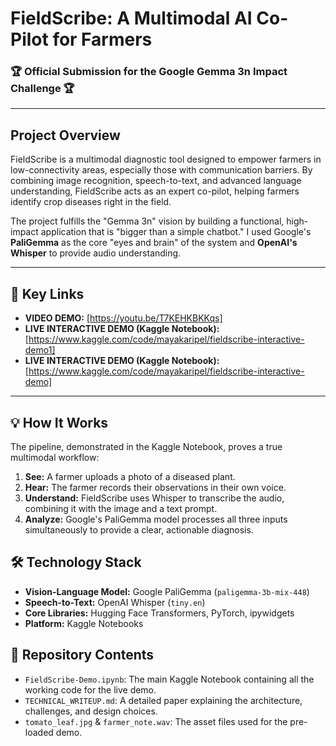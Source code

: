 # FieldScribe: A Multimodal AI Co-Pilot for Farmers

### 🏆 Official Submission for the Google Gemma 3n Impact Challenge 🏆

---

## Project Overview

FieldScribe is a multimodal diagnostic tool designed to empower farmers in low-connectivity areas, especially those with communication barriers. By combining image recognition, speech-to-text, and advanced language understanding, FieldScribe acts as an expert co-pilot, helping farmers identify crop diseases right in the field.

The project fulfills the "Gemma 3n" vision by building a functional, high-impact application that is "bigger than a simple chatbot." I used Google's **PaliGemma** as the core "eyes and brain" of the system and **OpenAI's Whisper** to provide audio understanding.

---

## 🚀 Key Links

*   **VIDEO DEMO:** [https://youtu.be/T7KEHKBKKqs]
*   **LIVE INTERACTIVE DEMO (Kaggle Notebook):** [https://www.kaggle.com/code/mayakaripel/fieldscribe-interactive-demo1]
*   **LIVE INTERACTIVE DEMO (Kaggle Notebook):** [https://www.kaggle.com/code/mayakaripel/fieldscribe-interactive-demo]

---

## 💡 How It Works

The pipeline, demonstrated in the Kaggle Notebook, proves a true multimodal workflow:
1.  **See:** A farmer uploads a photo of a diseased plant.
2.  **Hear:** The farmer records their observations in their own voice.
3.  **Understand:** FieldScribe uses Whisper to transcribe the audio, combining it with the image and a text prompt.
4.  **Analyze:** Google's PaliGemma model processes all three inputs simultaneously to provide a clear, actionable diagnosis.

## 🛠️ Technology Stack

*   **Vision-Language Model:** Google PaliGemma (`paligemma-3b-mix-448`)
*   **Speech-to-Text:** OpenAI Whisper (`tiny.en`)
*   **Core Libraries:** Hugging Face Transformers, PyTorch, ipywidgets
*   **Platform:** Kaggle Notebooks

## 📂 Repository Contents

*   `FieldScribe-Demo.ipynb`: The main Kaggle Notebook containing all the working code for the live demo.
*   `TECHNICAL_WRITEUP.md`: A detailed paper explaining the architecture, challenges, and design choices.
*   `tomato_leaf.jpg` & `farmer_note.wav`: The asset files used for the pre-loaded demo.

